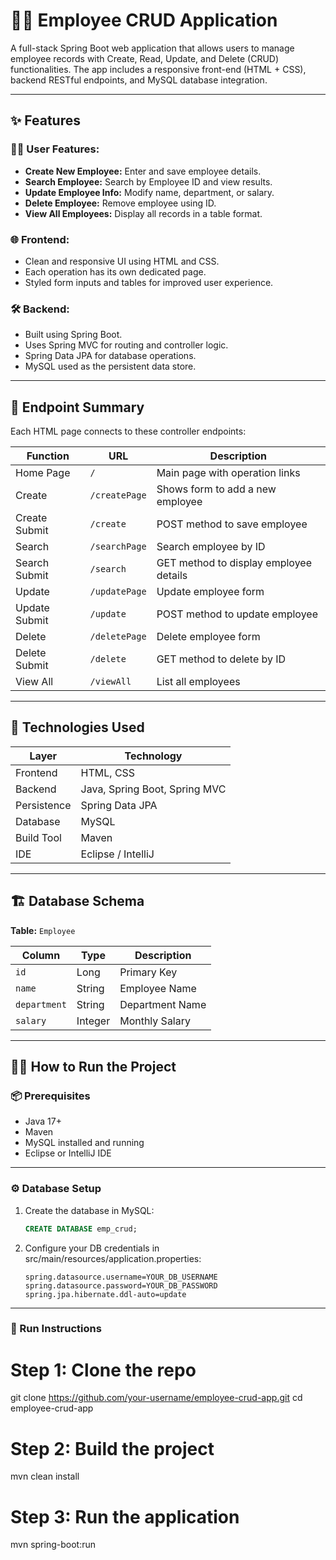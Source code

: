# 👨‍💼 Employee CRUD Application

A full-stack Spring Boot web application that allows users to manage employee records with Create, Read, Update, and Delete (CRUD) functionalities. The app includes a responsive front-end (HTML + CSS), backend RESTful endpoints, and MySQL database integration.

---

## ✨ Features

### 🧑‍💻 User Features:
- **Create New Employee:** Enter and save employee details.
- **Search Employee:** Search by Employee ID and view results.
- **Update Employee Info:** Modify name, department, or salary.
- **Delete Employee:** Remove employee using ID.
- **View All Employees:** Display all records in a table format.

### 🌐 Frontend:
- Clean and responsive UI using HTML and CSS.
- Each operation has its own dedicated page.
- Styled form inputs and tables for improved user experience.

### 🛠️ Backend:
- Built using Spring Boot.
- Uses Spring MVC for routing and controller logic.
- Spring Data JPA for database operations.
- MySQL used as the persistent data store.

---

## 🧪 Endpoint Summary

Each HTML page connects to these controller endpoints:

| Function         | URL           | Description                             |
|------------------|---------------|-----------------------------------------|
| Home Page        | `/`           | Main page with operation links          |
| Create           | `/createPage` | Shows form to add a new employee        |
| Create Submit    | `/create`     | POST method to save employee            |
| Search           | `/searchPage` | Search employee by ID                   |
| Search Submit    | `/search`     | GET method to display employee details  |
| Update           | `/updatePage` | Update employee form                    |
| Update Submit    | `/update`     | POST method to update employee          |
| Delete           | `/deletePage` | Delete employee form                    |
| Delete Submit    | `/delete`     | GET method to delete by ID              |
| View All         | `/viewAll`    | List all employees                      |

---

## 🧰 Technologies Used

| Layer       | Technology                     |
|-------------|--------------------------------|
| Frontend    | HTML, CSS                      |
| Backend     | Java, Spring Boot, Spring MVC  |
| Persistence | Spring Data JPA                |
| Database    | MySQL                          |
| Build Tool  | Maven                          |
| IDE         | Eclipse / IntelliJ             |

---

## 🏗️ Database Schema

**Table:** `Employee`

| Column     | Type    | Description               |
|------------|---------|---------------------------|
| `id`       | Long    | Primary Key               |
| `name`     | String  | Employee Name             |
| `department`| String | Department Name           |
| `salary`   | Integer | Monthly Salary            |

---

## 🏃‍♂️ How to Run the Project

### 📦 Prerequisites

- Java 17+
- Maven
- MySQL installed and running
- Eclipse or IntelliJ IDE

---

### ⚙️ Database Setup

1. Create the database in MySQL:
   ```sql
   CREATE DATABASE emp_crud;
2. Configure your DB credentials in src/main/resources/application.properties:
    ```spring.datasource.url=jdbc:mysql://localhost:3306/emp_crud
    spring.datasource.username=YOUR_DB_USERNAME
    spring.datasource.password=YOUR_DB_PASSWORD
    spring.jpa.hibernate.ddl-auto=update

---

### 🚀 Run Instructions

# Step 1: Clone the repo
git clone https://github.com/your-username/employee-crud-app.git
cd employee-crud-app

# Step 2: Build the project
mvn clean install

# Step 3: Run the application
mvn spring-boot:run

